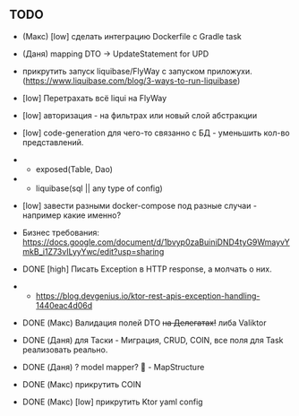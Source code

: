 ## TODO

- (Макс) [low] сделать интеграцию Dockerfile с Gradle task

- (Даня) mapping DTO -> UpdateStatement for UPD

- прикрутить запуск liquibase/FlyWay с запуском приложухи.
  (https://www.liquibase.com/blog/3-ways-to-run-liquibase)
- [low] Перетрахать всё liqui на FlyWay
- [low] авторизация - на фильтрах или новый слой абстракции
- [low] code-generation для чего-то связанно с БД - уменьшить кол-во представлений.
- - exposed(Table, Dao)
- - liquibase(sql || any type of config)
- [low] завести разными docker-compose под разные случаи - например какие именно?


- Бизнес требования:
  https://docs.google.com/document/d/1bvyp0zaBuiniDND4tyG9WmayvYmkB_i1Z73vILyyYwc/edit?usp=sharing


- DONE [high] Писать Exception в HTTP response, а молчать о них.
- - https://blog.devgenius.io/ktor-rest-apis-exception-handling-1440eac4d06d
- DONE (Макс) Валидация полей DTO ~~на Делегатах!~~ либа Valiktor
- DONE (Даня) для Таски - Миграция, CRUD, COIN, все поля для Task реализовать реально.
- DONE (Даня) ? model mapper? 🤔 - MapStructure
- DONE (Макс) прикрутить COIN
- DONE (Макс) [low] прикрутить Ktor yaml config 